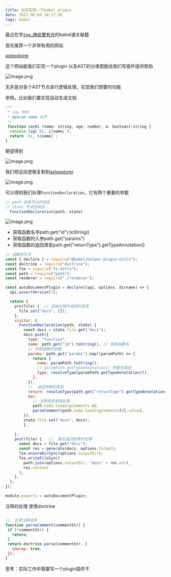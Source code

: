 ```yaml
---
title: 如何实现一个babel plugin
date: 2022-06-04 18:17:36
tags: babel
---
```


最近在学[zxg_神说要有光](https://juejin.cn/user/2788017216685118)的babel通关秘籍

首先推荐一个非常有用的网站

[astexplorer](https://astexplorer.net/)

这个网站能我们实现一个plugin 以及AST的分类图能给我们写插件提供帮助

![image.png](https://p1-juejin.byteimg.com/tos-cn-i-k3u1fbpfcp/b29b0bb6151840d9b75cf79703fa9cdc~tplv-k3u1fbpfcp-watermark.image?)

无非是对各个AST节点进行逻辑处理，实现我们想要的功能

举例，比如我们要实现自动生成文档

``` js
/**
 * say 你好
 * @param name 名字
 */
 function sayHi (name: string, age: number, a: boolean):string {
  console.log(`hi, ${name}`);
  return `hi, ${name}`;
}

```

期望得到

![image.png](https://p9-juejin.byteimg.com/tos-cn-i-k3u1fbpfcp/70c24bc542974e1e8abd1f7072ff57ef~tplv-k3u1fbpfcp-watermark.image?)


我们把这段逻辑复制到[astexplorer](https://astexplorer.net/#/gist/b0d57d7558f7751699100200a14e523c/860789f4d6f1b19523d86eccd4d40838e975d4f4)

 
![image.png](https://p3-juejin.byteimg.com/tos-cn-i-k3u1fbpfcp/daef6d0643e94ab49137e7f6a7e4af78~tplv-k3u1fbpfcp-watermark.image?)

可以得知我们处理`FunctionDeclaration`，它有两个重要的参数

``` js
// path 获取节点的信息
// state 节点的状态
  FunctionDeclaration(path, state)
```

![image.png](https://p6-juejin.byteimg.com/tos-cn-i-k3u1fbpfcp/6822abaca28a437690ced0f35a175914~tplv-k3u1fbpfcp-watermark.image?)

- 获取函数名字path.get("id").toString()
- 获取函数的入参path.get("params")
- 获取函数的返回类型path.get("returnType").getTypeAnnotation()


``` js
// 函数的形式
const { declare } = require("@babel/helper-plugin-utils");
const doctrine = require("doctrine");
const fse = require("fs-extra");
const path = require("path");
const renderer = require("./renderer");

const autoDocumentPlugin = declare((api, options, dirname) => {
  api.assertVersion(7);

  return {
    pre(file) {  // 初始化插件返回的信息
      file.set("docs", []);
    },
    visitor: {
      FunctionDeclaration(path, state) {
        const docs = state.file.get("docs");
        docs.push({
          type: "function",
          name: path.get("id").toString(), // 获取函数名
          // 获取函数的参数
          params: path.get("params").map((paramPath) => {
            return {
              name: paramPath.toString(),
              // paramPath.getTypeAnnotation() 参数的类型
              type: resolveType(paramPath.getTypeAnnotation()),
            };
          }),
          //  返回参数的类型
          return: resolveType(path.get("returnType").getTypeAnnotation()),
          doc:
            // 注释信息单独处理
            path.node.leadingComments &&
            parseComment(path.node.leadingComments[0].value),
        });
        state.file.set("docs", docs);
        },
   
    },
    post(file) {   //  最后返回结果的处理
      const docs = file.get("docs");
      const res = generate(docs, options.format);
      fse.ensureDirSync(options.outputDir);
      fse.writeFileSync(
        path.join(options.outputDir, "docs" + res.ext),
        res.content
      );
    },
  };
});

module.exports = autoDocumentPlugin;
```
    
 注释的处理
 使用doctrine
 ``` js
 
//  处理注释信息
function parseComment(commentStr) {
  if (!commentStr) {
    return;
  }
  return doctrine.parse(commentStr, {
    unwrap: true,
  });
}
 ```
 
思考：实际工作中需要写一个plugin插件不
    